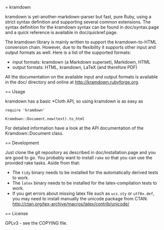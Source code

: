 = kramdown

kramdown is yet-another-markdown-parser but fast, pure Ruby, using a strict syntax definition and
supporting several common extensions. The syntax definition for the kramdown syntax can be found in
doc/syntax.page and a quick reference is available in doc/quickref.page.

The kramdown library is mainly written to support the kramdown-to-HTML conversion chain. However,
due to its flexibility it supports other input and output formats as well. Here is a list of the
supported formats:

* input formats: kramdown (a Markdown superset), Markdown, HTML
* output formats: HTML, kramdown, LaTeX (and therefore PDF)

All the documentation on the available input and output formats is available in the doc/ directory
and online at http://kramdown.rubyforge.org.


== Usage

kramdown has a basic *Cloth API, so using kramdown is as easy as

    require 'kramdown'

    Kramdown::Document.new(text).to_html

For detailed information have a look at the API documentation of the Kramdown::Document class.


== Development

Just clone the git repository as described in doc/installation.page and you are good to go. You
probably want to install `rake` so that you can use the provided rake tasks. Aside from that:

* The `tidy` binary needs to be installed for the automatically derived tests to work.
* The `latex` binary needs to be installed for the latex-compilation tests to work.
* If you get errors about missing latex file such as `ucs.sty` or `utf8x.def`,
  you may need to install manually the unicode package from CTAN:
  http://ctan.org/tex-archive/macros/latex/contrib/unicode/

== License

GPLv3 - see the COPYING file.
